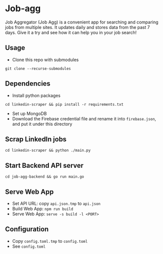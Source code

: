 # Job-agg

Job Aggregator (Job Agg) is a convenient app for searching and comparing jobs from multiple sites. It updates daily and stores data from the past 7 days. Give it a try and see how it can help you in your job search!

## Usage

-   Clone this repo with submodules

```
git clone --recurse-submodules
```

## Dependencies

-   Install python packages

```
cd linkedin-scraper && pip install -r requirements.txt
```

-   Set up MongoDB
-   Download the Firebase credential file and rename it into `firebase.json`, and put it under this directory

## Scrap LinkedIn jobs

```
cd linkedin-scraper && python ./main.py
```

## Start Backend API server

```
cd job-agg-backend && go run main.go
```

## Serve Web App

-   Set API URL: copy `api.json.tmp` to `api.json`
-   Build Web App: `npm run build`
-   Serve Web App: `serve -s build -l <PORT>`

## Configuration

-   Copy `config.toml.tmp` to `config.toml`
-   See `config.toml`
